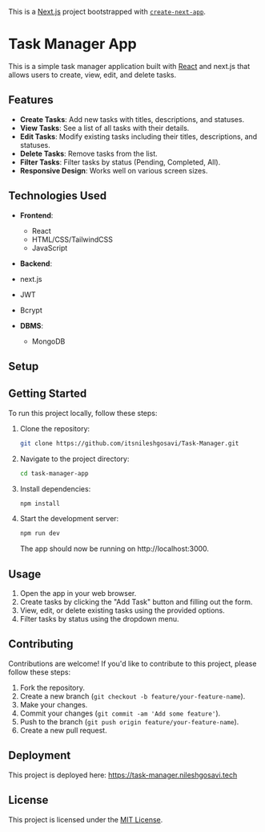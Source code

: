 This is a [Next.js](https://nextjs.org/) project bootstrapped with [`create-next-app`](https://github.com/vercel/next.js/tree/canary/packages/create-next-app).

# Task Manager App

This is a simple task manager application built with [React](https://reactjs.org/) and next.js that allows users to create, view, edit, and delete tasks.

## Features

- **Create Tasks**: Add new tasks with titles, descriptions, and statuses.
- **View Tasks**: See a list of all tasks with their details.
- **Edit Tasks**: Modify existing tasks including their titles, descriptions, and statuses.
- **Delete Tasks**: Remove tasks from the list.
- **Filter Tasks**: Filter tasks by status (Pending, Completed, All).
- **Responsive Design**: Works well on various screen sizes.

## Technologies Used

- **Frontend**:
  - React
  - HTML/CSS/TailwindCSS
  - JavaScript
 
    
- **Backend**:
 - next.js
 - JWT
 - Bcrypt
 
- **DBMS**:
  - MongoDB
  
## Setup


## Getting Started

To run this project locally, follow these steps:

1. Clone the repository:

   ```bash
   git clone https://github.com/itsnileshgosavi/Task-Manager.git
   ```

2. Navigate to the project directory:

   ```bash
   cd task-manager-app
   ```

3. Install dependencies:

   ```bash
   npm install
   ```

4. Start the development server:

   ```bash
   npm run dev
   
   ```

   The app should now be running on http://localhost:3000.

## Usage

1. Open the app in your web browser.
2. Create tasks by clicking the "Add Task" button and filling out the form.
3. View, edit, or delete existing tasks using the provided options.
4. Filter tasks by status using the dropdown menu.

## Contributing

Contributions are welcome! If you'd like to contribute to this project, please follow these steps:

1. Fork the repository.
2. Create a new branch (`git checkout -b feature/your-feature-name`).
3. Make your changes.
4. Commit your changes (`git commit -am 'Add some feature'`).
5. Push to the branch (`git push origin feature/your-feature-name`).
6. Create a new pull request.

## Deployment

This project is deployed here: https://task-manager.nileshgosavi.tech

## License

This project is licensed under the [MIT License](LICENSE).





